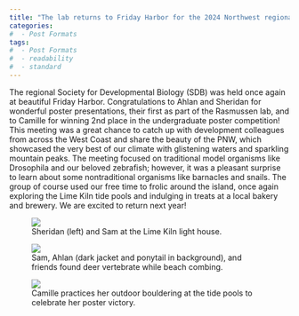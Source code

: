```yaml
---
title: "The lab returns to Friday Harbor for the 2024 Northwest regional SDB meeting!"
categories:
#  - Post Formats
tags:
#  - Post Formats
#  - readability
#  - standard
---
```

The regional Society for Developmental Biology (SDB) was held once again at beautiful Friday Harbor. Congratulations to Ahlan and Sheridan for wonderful poster presentations, their first as part of the Rasmussen lab, and to Camille for winning 2nd place in the undergraduate poster competition! This meeting was a great chance to catch up with development colleagues from across the West Coast and share the beauty of the PNW, which showcased the very best of our climate with glistening waters and sparkling mountain peaks. The meeting focused on traditional model organisms like Drosophila and our beloved zebrafish; however, it was a pleasant surprise to learn about some nontraditional organisms like barnacles and snails. The group of course used our free time to frolic around the island, once again exploring the Lime Kiln tide pools and indulging in treats at a local bakery and brewery. We are excited to return next year!

<figure>
    <img src="{{site.url}}/assets/images/2024-nwdb-pic1.jpg" class="align-center">
    <figcaption>Sheridan (left) and Sam at the Lime Kiln light house.</figcaption>
</figure>

<figure>
    <img src="{{site.url}}/assets/images/2024-nwdb-pic2.jpg" class="align-center">
    <figcaption>Sam, Ahlan (dark jacket and ponytail in background), and friends found deer vertebrate while beach combing.</figcaption>
</figure>

<figure>
    <img src="{{site.url}}/assets/images/2024-nwdb-pic3.jpg" class="align-center">
    <figcaption>Camille practices her outdoor bouldering at the tide pools to celebrate her poster victory.</figcaption>
</figure>
